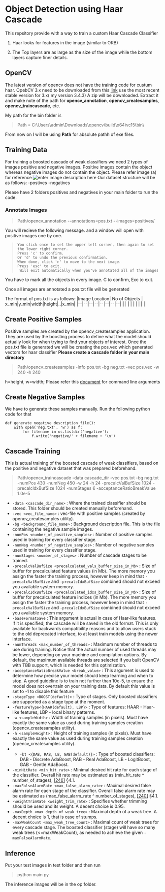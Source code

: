 ﻿# Object Detection using Haar Cascade

This repsitory provide with a way to train a custom Haar Cascade Classifier

  1. Haar looks for features in the image (similar to ORB)

  2. The Top layers are as large as the size of the image while the bottom layers capture finer details.

## OpenCV

The latest version of opencv does not have the training code for custum haar. 
OpebCV 3.x need to be downloaded from this [link](https://sourceforge.net/projects/opencvlibrary/files/opencv-win/) 
use the most recent stable version for 3.x( my version 3.4.3)
A zip will be downloaded. Extract it and make note of the path for **opencv_annotation**, **opencv_createsamples**, **opencv_traincascade**, etc.

My path for the bin folder is 

 > Path = C:\Users\admin\Downloads\opencv\build\x64\vc15\bin\

From now on I will be using **Path** for absolute pathh of exe files.

## Training Data

For training a boosted cascade of weak classifiers we need 2 types of images positive and negative images. Positive images contain the object whereas negative images do not contain the object. Please refer image (a) for reference
![enter image description here](https://gitlab.com/project-kosmos/scratchpad/shrutika/shrutika-scratchpad/-/raw/main/objectDetection/hassClassifier/images/combined.JPG)
Our dataset structure will be as follows:
  -postives
  -negatives

Please have 2 folders positives and negatives in your main folder to run the code.
 

### Annotate Images

> Path/opencv_annotation --annotations=pos.txt --images=positives/

You will recieve the following message. and a window will open with positive images one by one.

>     You click once to set the upper left corner, then again to set the lower right corner.
>     Press 'c' to confirm.
>     Or 'd' to undo the previous confirmation.
>     When done, click 'n' to move to the next image.
>     Press 'esc' to exit.
>      Will exit automatically when you've annotated all of the images


You have to mark all the objects in every image.
C to confirm, Exc to exit.

Once all images are annotated a pos.txt file will be generated

The format of pos.txt is as follows:
|Image Location| No of Objects | x_min|y_min|width|height|..|x_min|
|--|--|--|--|--|--|--|--|
|  |  |  |  |  |  |  |  |


## Create Positive Samples 

Positive samples are created by the opencv_createsamples application. They are used by the boosting process to define what the model should actually look for when trying to find your objects of interest.
Once the pos.txt file is generated we will be creating the pos.vec which generated vectors for haar classifier
**Please create a cascade folder in your main directory**
> Path/opencv_createsamples -info pos.txt -bg neg.txt -vec pos.vec -w 240 -h 240

h=height, w=width; Please refer this [document](https://docs.opencv.org/4.2.0/dc/d88/tutorial_traincascade.html) for command line arguments

## Create Negative Samples
We have to generate these samples manually. Run the following python code for that

    def generate_negative_description_file():
        with open('neg.txt', 'w') as f:
            for filename in os.listdir('negative'):
                f.write('negative/' + filename + '\n')
    

## Cascade Training

This is actual training of the boosted cascade of weak classifiers, based on the positive and negative dataset that was prepared beforehand.

> Path/opencv_traincascade -data cascade_dir -vec pos.txt -bg neg.txt -numPos 430 -numNeg 450 -w 24 -h 24 -precalcValBufSize 1024 -precalcIdxBufSize 1024     -numStages 6 -acceptanceRatioBreakValue 1.0e-5

 -  `-data <cascade_dir_name>`  : Where the trained classifier should be stored. This folder should be created manually beforehand.
-   `-vec <vec_file_name>`  : vec-file with positive samples (created by opencv_createsamples utility).
-   `-bg <background_file_name>`  : Background description file. This is the file containing the negative sample images.
-   `-numPos <number_of_positive_samples>`  : Number of positive samples used in training for every classifier stage.
-   `-numNeg <number_of_negative_samples>`  : Number of negative samples used in training for every classifier stage.
-   `-numStages <number_of_stages>`  : Number of cascade stages to be trained.
-   `-precalcValBufSize <precalculated_vals_buffer_size_in_Mb>`  : Size of buffer for precalculated feature values (in Mb). The more memory you assign the faster the training process, however keep in mind that  `-precalcValBufSize`  and  `-precalcIdxBufSize`  combined should not exceed you available system memory.
-   `-precalcIdxBufSize <precalculated_idxs_buffer_size_in_Mb>`  : Size of buffer for precalculated feature indices (in Mb). The more memory you assign the faster the training process, however keep in mind that  `-precalcValBufSize`  and  `-precalcIdxBufSize`  combined should not exceed you available system memory.
-   `-baseFormatSave`  : This argument is actual in case of Haar-like features. If it is specified, the cascade will be saved in the old format. This is only available for backwards compatibility reasons and to allow users stuck to the old deprecated interface, to at least train models using the newer interface.
-   `-numThreads <max_number_of_threads>`  : Maximum number of threads to use during training. Notice that the actual number of used threads may be lower, depending on your machine and compilation options. By default, the maximum available threads are selected if you built OpenCV with TBB support, which is needed for this optimization.
-   `-acceptanceRatioBreakValue <break_value>`  : This argument is used to determine how precise your model should keep learning and when to stop. A good guideline is to train not further than 10e-5, to ensure the model does not overtrain on your training data. By default this value is set to -1 to disable this feature
-   `-stageType <BOOST(default)>`  : Type of stages. Only boosted classifiers are supported as a stage type at the moment.
-   `-featureType<{HAAR(default), LBP}>`  : Type of features: HAAR - Haar-like features, LBP - local binary patterns.
-   `-w <sampleWidth>`  : Width of training samples (in pixels). Must have exactly the same value as used during training samples creation (opencv_createsamples utility).
-   `-h <sampleHeight>`  : Height of training samples (in pixels). Must have exactly the same value as used during training samples creation (opencv_createsamples utility).
- -   `-bt <{DAB, RAB, LB, GAB(default)}>`  : Type of boosted classifiers: DAB - Discrete AdaBoost, RAB - Real AdaBoost, LB - LogitBoost, GAB - Gentle AdaBoost.
-   `-minHitRate <min_hit_rate>`  : Minimal desired hit rate for each stage of the classifier. Overall hit rate may be estimated as (min_hit_rate ^ number_of_stages),  [[240]](https://docs.opencv.org/4.2.0/d0/de3/citelist.html#CITEREF_Viola04)  §4.1.
-   `-maxFalseAlarmRate <max_false_alarm_rate>`  : Maximal desired false alarm rate for each stage of the classifier. Overall false alarm rate may be estimated as (max_false_alarm_rate ^ number_of_stages),  [[240]](https://docs.opencv.org/4.2.0/d0/de3/citelist.html#CITEREF_Viola04)  §4.1.
-   `-weightTrimRate <weight_trim_rate>`  : Specifies whether trimming should be used and its weight. A decent choice is 0.95.
-   `-maxDepth <max_depth_of_weak_tree>`  : Maximal depth of a weak tree. A decent choice is 1, that is case of stumps.
-   `-maxWeakCount <max_weak_tree_count>`  : Maximal count of weak trees for every cascade stage. The boosted classifier (stage) will have so many weak trees (<=maxWeakCount), as needed to achieve the given  `-maxFalseAlarmRate`.

## Inference

  Put your test images in test folder and then run   

> python main.py

The inference images will be in the op folder.



  

